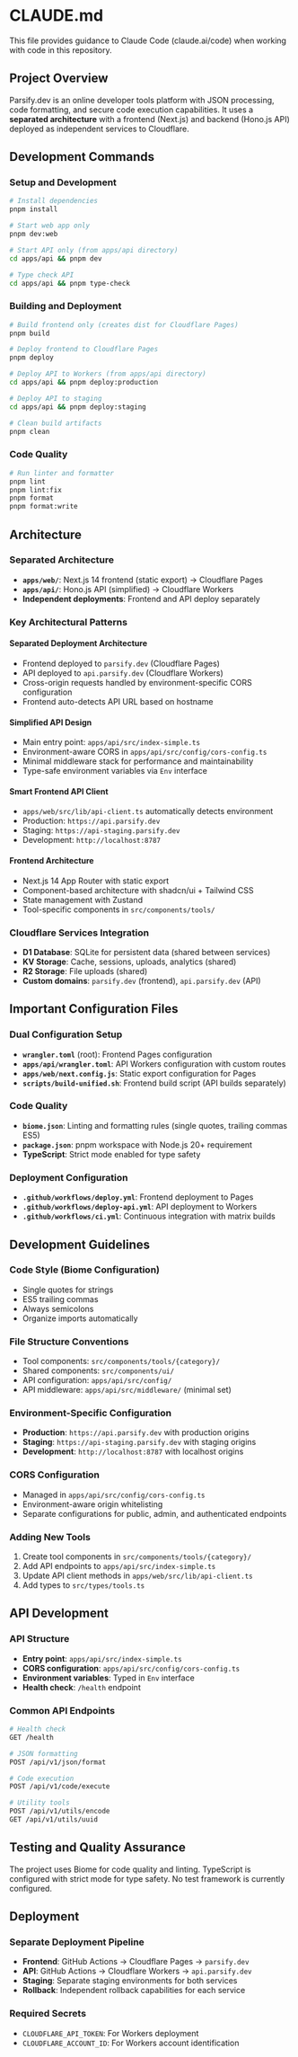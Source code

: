 # CLAUDE.md

This file provides guidance to Claude Code (claude.ai/code) when working with code in this repository.

## Project Overview

Parsify.dev is an online developer tools platform with JSON processing, code formatting, and secure code execution capabilities. It uses a **separated architecture** with a frontend (Next.js) and backend (Hono.js API) deployed as independent services to Cloudflare.

## Development Commands

### Setup and Development
```bash
# Install dependencies
pnpm install

# Start web app only
pnpm dev:web

# Start API only (from apps/api directory)
cd apps/api && pnpm dev

# Type check API
cd apps/api && pnpm type-check
```

### Building and Deployment
```bash
# Build frontend only (creates dist for Cloudflare Pages)
pnpm build

# Deploy frontend to Cloudflare Pages
pnpm deploy

# Deploy API to Workers (from apps/api directory)
cd apps/api && pnpm deploy:production

# Deploy API to staging
cd apps/api && pnpm deploy:staging

# Clean build artifacts
pnpm clean
```

### Code Quality
```bash
# Run linter and formatter
pnpm lint
pnpm lint:fix
pnpm format
pnpm format:write
```

## Architecture

### Separated Architecture
- **`apps/web/`**: Next.js 14 frontend (static export) → Cloudflare Pages
- **`apps/api/`**: Hono.js API (simplified) → Cloudflare Workers
- **Independent deployments**: Frontend and API deploy separately

### Key Architectural Patterns

#### Separated Deployment Architecture
- Frontend deployed to `parsify.dev` (Cloudflare Pages)
- API deployed to `api.parsify.dev` (Cloudflare Workers)
- Cross-origin requests handled by environment-specific CORS configuration
- Frontend auto-detects API URL based on hostname

#### Simplified API Design
- Main entry point: `apps/api/src/index-simple.ts`
- Environment-aware CORS in `apps/api/src/config/cors-config.ts`
- Minimal middleware stack for performance and maintainability
- Type-safe environment variables via `Env` interface

#### Smart Frontend API Client
- `apps/web/src/lib/api-client.ts` automatically detects environment
- Production: `https://api.parsify.dev`
- Staging: `https://api-staging.parsify.dev`  
- Development: `http://localhost:8787`

#### Frontend Architecture
- Next.js 14 App Router with static export
- Component-based architecture with shadcn/ui + Tailwind CSS
- State management with Zustand
- Tool-specific components in `src/components/tools/`

### Cloudflare Services Integration
- **D1 Database**: SQLite for persistent data (shared between services)
- **KV Storage**: Cache, sessions, uploads, analytics (shared)
- **R2 Storage**: File uploads (shared)
- **Custom domains**: `parsify.dev` (frontend), `api.parsify.dev` (API)

## Important Configuration Files

### Dual Configuration Setup
- **`wrangler.toml`** (root): Frontend Pages configuration
- **`apps/api/wrangler.toml`**: API Workers configuration with custom routes
- **`apps/web/next.config.js`**: Static export configuration for Pages
- **`scripts/build-unified.sh`**: Frontend build script (API builds separately)

### Code Quality
- **`biome.json`**: Linting and formatting rules (single quotes, trailing commas ES5)
- **`package.json`**: pnpm workspace with Node.js 20+ requirement
- **TypeScript**: Strict mode enabled for type safety

### Deployment Configuration
- **`.github/workflows/deploy.yml`**: Frontend deployment to Pages
- **`.github/workflows/deploy-api.yml`**: API deployment to Workers
- **`.github/workflows/ci.yml`**: Continuous integration with matrix builds

## Development Guidelines

### Code Style (Biome Configuration)
- Single quotes for strings
- ES5 trailing commas
- Always semicolons
- Organize imports automatically

### File Structure Conventions
- Tool components: `src/components/tools/{category}/`
- Shared components: `src/components/ui/`
- API configuration: `apps/api/src/config/`
- API middleware: `apps/api/src/middleware/` (minimal set)

### Environment-Specific Configuration
- **Production**: `https://api.parsify.dev` with production origins
- **Staging**: `https://api-staging.parsify.dev` with staging origins
- **Development**: `http://localhost:8787` with localhost origins

### CORS Configuration
- Managed in `apps/api/src/config/cors-config.ts`
- Environment-aware origin whitelisting
- Separate configurations for public, admin, and authenticated endpoints

### Adding New Tools
1. Create tool components in `src/components/tools/{category}/`
2. Add API endpoints to `apps/api/src/index-simple.ts`
3. Update API client methods in `apps/web/src/lib/api-client.ts`
4. Add types to `src/types/tools.ts`

## API Development

### API Structure
- **Entry point**: `apps/api/src/index-simple.ts`
- **CORS configuration**: `apps/api/src/config/cors-config.ts`
- **Environment variables**: Typed in `Env` interface
- **Health check**: `/health` endpoint

### Common API Endpoints
```bash
# Health check
GET /health

# JSON formatting
POST /api/v1/json/format

# Code execution
POST /api/v1/code/execute

# Utility tools
POST /api/v1/utils/encode
GET /api/v1/utils/uuid
```

## Testing and Quality Assurance

The project uses Biome for code quality and linting. TypeScript is configured with strict mode for type safety. No test framework is currently configured.

## Deployment

### Separate Deployment Pipeline
- **Frontend**: GitHub Actions → Cloudflare Pages → `parsify.dev`
- **API**: GitHub Actions → Cloudflare Workers → `api.parsify.dev`
- **Staging**: Separate staging environments for both services
- **Rollback**: Independent rollback capabilities for each service

### Required Secrets
- `CLOUDFLARE_API_TOKEN`: For Workers deployment
- `CLOUDFLARE_ACCOUNT_ID`: For Workers account identification